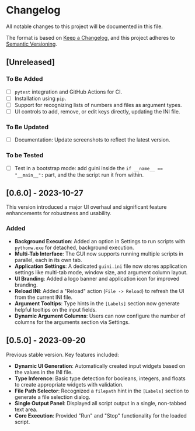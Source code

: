 # Changelog

All notable changes to this project will be documented in this file.

The format is based on [Keep a Changelog](https://keepachangelog.com/en/1.0.0/),
and this project adheres to [Semantic Versioning](https://semver.org/spec/v2.0.0.html).

## [Unreleased]

### To Be Added
* [ ] `pytest` integration and GitHub Actions for CI.
* [ ] Installation using `pip`.
* [ ] Support for recognizing lists of numbers and files as argument types.
* [ ] UI controls to add, remove, or edit keys directly, updating the INI file.

### To Be Updated
* [ ] Documentation: Update screenshots to reflect the latest version.


### To be Tested

* [ ] Test in a bootstrap mode: add guini inside the  `if __name__ == "__main__":` part, and the the script run it from within.


## [0.6.0] - 2023-10-27

This version introduced a major UI overhaul and significant feature enhancements for robustness and usability.

### Added
- **Background Execution**: Added an option in Settings to run scripts with `pythonw.exe` for detached, background execution.
- **Multi-Tab Interface**: The GUI now supports running multiple scripts in parallel, each in its own tab.
- **Application Settings**: A dedicated `guini.ini` file now stores application settings like multi-tab mode, window size, and argument column layout.
- **UI Branding**: Added a logo banner and application icon for improved branding.
- **Reload INI**: Added a "Reload" action (`File -> Reload`) to refresh the UI from the current INI file.
- **Argument Tooltips**: Type hints in the `[Labels]` section now generate helpful tooltips on the input fields.
- **Dynamic Argument Columns**: Users can now configure the number of columns for the arguments section via Settings.

## [0.5.0] - 2023-09-20

Previous stable version. Key features included:

- **Dynamic UI Generation**: Automatically created input widgets based on the values in the INI file.
- **Type Inference**: Basic type detection for booleans, integers, and floats to create appropriate widgets with validation.
- **File Path Selector**: Recognized a `filepath` hint in the `[Labels]` section to generate a file selection dialog.
- **Single Output Panel**: Displayed all script output in a single, non-tabbed text area.
- **Core Execution**: Provided "Run" and "Stop" functionality for the loaded script.